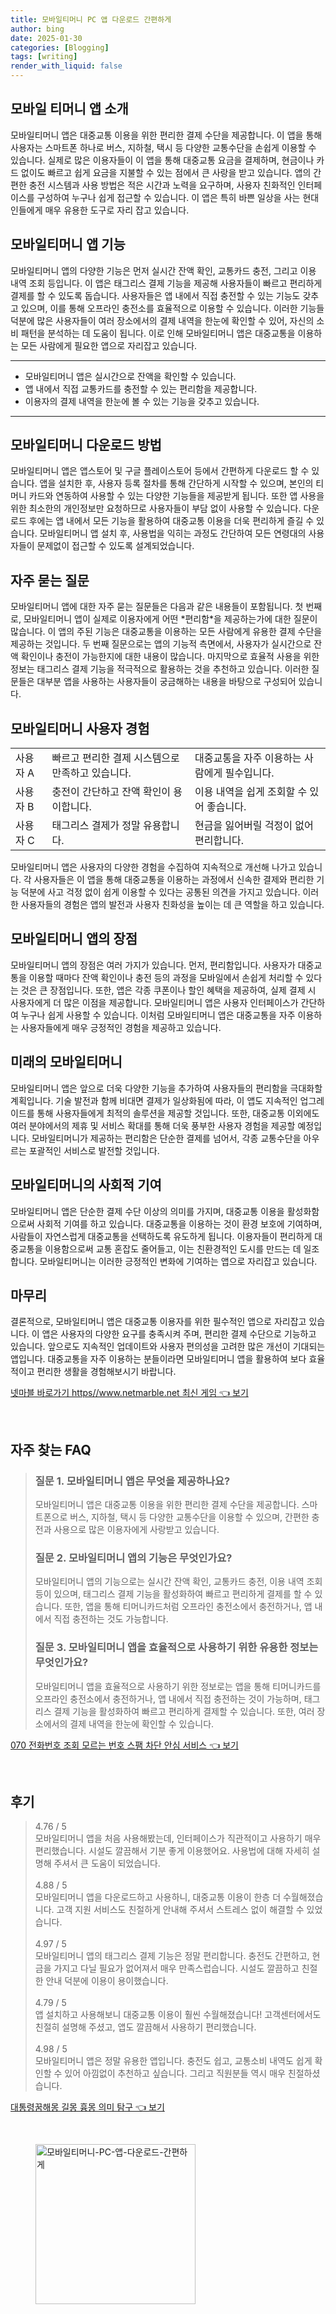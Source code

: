 ```yaml
---
title: 모바일티머니 PC 앱 다운로드 간편하게
author: bing
date: 2025-01-30
categories: [Blogging]
tags: [writing]
render_with_liquid: false
---
```



<h2 id='모바일 티머니 앱 소개'>모바일 티머니 앱 소개</h2>

<p>모바일티머니 앱은 대중교통 이용을 위한 편리한 결제 수단을 제공합니다. 이 앱을 통해 사용자는 스마트폰 하나로 버스, 지하철, 택시 등 다양한 교통수단을 손쉽게 이용할 수 있습니다. 실제로 많은 이용자들이 이 앱을 통해 대중교통 요금을 결제하며, 현금이나 카드 없이도 빠르고 쉽게 요금을 지불할 수 있는 점에서 큰 사랑을 받고 있습니다. 앱의 간편한 충전 시스템과 사용 방법은 적은 시간과 노력을 요구하며, 사용자 친화적인 인터페이스를 구성하여 누구나 쉽게 접근할 수 있습니다. 이 앱은 특히 바쁜 일상을 사는 현대인들에게 매우 유용한 도구로 자리 잡고 있습니다.</p>

<h2 id='모바일티머니 앱 기능'>모바일티머니 앱 기능</h2>

<p>모바일티머니 앱의 다양한 기능은 먼저 실시간 잔액 확인, 교통카드 충전, 그리고 이용 내역 조회 등입니다. 이 앱은 태그리스 결제 기능을 제공해 사용자들이 빠르고 편리하게 결제를 할 수 있도록 돕습니다. 사용자들은 앱 내에서 직접 충전할 수 있는 기능도 갖추고 있으며, 이를 통해 오프라인 충전소를 효율적으로 이용할 수 있습니다. 이러한 기능들 덕분에 많은 사용자들이 여러 장소에서의 결제 내역을 한눈에 확인할 수 있어, 자신의 소비 패턴을 분석하는 데 도움이 됩니다. 이로 인해 모바일티머니 앱은 대중교통을 이용하는 모든 사람에게 필요한 앱으로 자리잡고 있습니다.</p>

<hr />

<ul>
    <li>모바일티머니 앱은 실시간으로 잔액을 확인할 수 있습니다.</li>
    <li>앱 내에서 직접 교통카드를 충전할 수 있는 편리함을 제공합니다.</li>
    <li>이용자의 결제 내역을 한눈에 볼 수 있는 기능을 갖추고 있습니다.</li>
</ul>

<hr />

<h2 id='모바일티머니 다운로드 방법'>모바일티머니 다운로드 방법</h2>

<p>모바일티머니 앱은 앱스토어 및 구글 플레이스토어 등에서 간편하게 다운로드 할 수 있습니다. 앱을 설치한 후, 사용자 등록 절차를 통해 간단하게 시작할 수 있으며, 본인의 티머니 카드와 연동하여 사용할 수 있는 다양한 기능들을 제공받게 됩니다. 또한 앱 사용을 위한 최소한의 개인정보만 요청하므로 사용자들이 부담 없이 사용할 수 있습니다. 다운로드 후에는 앱 내에서 모든 기능을 활용하여 대중교통 이용을 더욱 편리하게 즐길 수 있습니다. 모바일티머니 앱 설치 후, 사용법을 익히는 과정도 간단하여 모든 연령대의 사용자들이 문제없이 접근할 수 있도록 설계되었습니다.</p>

<h2 id='자주 묻는 질문'>자주 묻는 질문</h2>

<p>모바일티머니 앱에 대한 자주 묻는 질문들은 다음과 같은 내용들이 포함됩니다. 첫 번째로, 모바일티머니 앱이 실제로 이용자에게 어떤 *편리함*을 제공하는가에 대한 질문이 많습니다. 이 앱의 주된 기능은 대중교통을 이용하는 모든 사람에게 유용한 결제 수단을 제공하는 것입니다. 두 번째 질문으로는 앱의 기능적 측면에서, 사용자가 실시간으로 잔액 확인이나 충전이 가능한지에 대한 내용이 많습니다. 마지막으로 효율적 사용을 위한 정보는 태그리스 결제 기능을 적극적으로 활용하는 것을 추천하고 있습니다. 이러한 질문들은 대부분 앱을 사용하는 사용자들이 궁금해하는 내용을 바탕으로 구성되어 있습니다.</p>

<h2 id='모바일티머니 사용자 경험'>모바일티머니 사용자 경험</h2>

<table>
    <tr>
        <td>사용자 A</td>
        <td>빠르고 편리한 결제 시스템으로 만족하고 있습니다.</td>
        <td>대중교통을 자주 이용하는 사람에게 필수입니다.</td>
    </tr>
    <tr>
        <td>사용자 B</td>
        <td>충전이 간단하고 잔액 확인이 용이합니다.</td>
        <td>이용 내역을 쉽게 조회할 수 있어 좋습니다.</td>
    </tr>
    <tr>
        <td>사용자 C</td>
        <td>태그리스 결제가 정말 유용합니다.</td>
        <td>현금을 잃어버릴 걱정이 없어 편리합니다.</td>
    </tr>
</table>

<p>모바일티머니 앱은 사용자의 다양한 경험을 수집하여 지속적으로 개선해 나가고 있습니다. 각 사용자들은 이 앱을 통해 대중교통을 이용하는 과정에서 신속한 결제와 편리한 기능 덕분에 사고 걱정 없이 쉽게 이용할 수 있다는 공통된 의견을 가지고 있습니다. 이러한 사용자들의 경험은 앱의 발전과 사용자 친화성을 높이는 데 큰 역할을 하고 있습니다.</p>

<h2 id='모바일티머니 앱의 장점'>모바일티머니 앱의 장점</h2>

<p>모바일티머니 앱의 장점은 여러 가지가 있습니다. 먼저, 편리함입니다. 사용자가 대중교통을 이용할 때마다 잔액 확인이나 충전 등의 과정을 모바일에서 손쉽게 처리할 수 있다는 것은 큰 장점입니다. 또한, 앱은 각종 쿠폰이나 할인 혜택을 제공하여, 실제 결제 시 사용자에게 더 많은 이점을 제공합니다. 모바일티머니 앱은 사용자 인터페이스가 간단하여 누구나 쉽게 사용할 수 있습니다. 이처럼 모바일티머니 앱은 대중교통을 자주 이용하는 사용자들에게 매우 긍정적인 경험을 제공하고 있습니다.</p>

<h2 id='미래의 모바일티머니'>미래의 모바일티머니</h2>

<p>모바일티머니 앱은 앞으로 더욱 다양한 기능을 추가하여 사용자들의 편리함을 극대화할 계획입니다. 기술 발전과 함께 비대면 결제가 일상화됨에 따라, 이 앱도 지속적인 업그레이드를 통해 사용자들에게 최적의 솔루션을 제공할 것입니다. 또한, 대중교통 이외에도 여러 분야에서의 제휴 및 서비스 확대를 통해 더욱 풍부한 사용자 경험을 제공할 예정입니다. 모바일티머니가 제공하는 편리함은 단순한 결제를 넘어서, 각종 교통수단을 아우르는 포괄적인 서비스로 발전할 것입니다.</p>

<h2 id='모바일티머니의 사회적 기여'>모바일티머니의 사회적 기여</h2>

<p>모바일티머니 앱은 단순한 결제 수단 이상의 의미를 가지며, 대중교통 이용을 활성화함으로써 사회적 기여를 하고 있습니다. 대중교통을 이용하는 것이 환경 보호에 기여하며, 사람들이 자연스럽게 대중교통을 선택하도록 유도하게 됩니다. 이용자들이 편리하게 대중교통을 이용함으로써 교통 혼잡도 줄어들고, 이는 친환경적인 도시를 만드는 데 일조합니다. 모바일티머니는 이러한 긍정적인 변화에 기여하는 앱으로 자리잡고 있습니다.</p>

<h2 id='마무리'>마무리</h2>

<p>결론적으로, 모바일티머니 앱은 대중교통 이용자를 위한 필수적인 앱으로 자리잡고 있습니다. 이 앱은 사용자의 다양한 요구를 충족시켜 주며, 편리한 결제 수단으로 기능하고 있습니다. 앞으로도 지속적인 업데이트와 사용자 편의성을 고려한 많은 개선이 기대되는 앱입니다. 대중교통을 자주 이용하는 분들이라면 모바일티머니 앱을 활용하여 보다 효율적이고 편리한 생활을 경험해보시기 바랍니다.</p>


<p><a class="click-button" title="넷마블 바로가기 https//www.netmarble.net 최신 게임" href="https://adkhouse.github.io/posts/%EB%84%B7%EB%A7%88%EB%B8%94-%EB%B0%94%EB%A1%9C%EA%B0%80%EA%B8%B0-httpswww.netmarble.net-%EC%B5%9C%EC%8B%A0-%EA%B2%8C%EC%9E%84/" rel="dofollow">넷마블 바로가기 https//www.netmarble.net 최신 게임 👈 보기</a></p><br>
<h2 id='자주_찾는_FAQ'>자주 찾는 FAQ</h2>
<div itemscope="" itemtype="https://schema.org/FAQPage">
<blockquote>
<div itemscope="" itemprop="mainEntity" itemtype="https://schema.org/Question">
<h3 itemprop="name">질문 1. 모바일티머니 앱은 무엇을 제공하나요?</h3>
<div itemscope="" itemprop="acceptedAnswer" itemtype="https://schema.org/Answer">
<span itemprop="text">
<p>모바일티머니 앱은 대중교통 이용을 위한 편리한 결제 수단을 제공합니다. 스마트폰으로 버스, 지하철, 택시 등 다양한 교통수단을 이용할 수 있으며, 간편한 충전과 사용으로 많은 이용자에게 사랑받고 있습니다.</p>
</span>
</div>
</div>

<div itemscope="" itemprop="mainEntity" itemtype="https://schema.org/Question">
<h3 itemprop="name">질문 2. 모바일티머니 앱의 기능은 무엇인가요?</h3>
<div itemscope="" itemprop="acceptedAnswer" itemtype="https://schema.org/Answer">
<span itemprop="text">
<p>모바일티머니 앱의 기능으로는 실시간 잔액 확인, 교통카드 충전, 이용 내역 조회 등이 있으며, 태그리스 결제 기능을 활성화하여 빠르고 편리하게 결제를 할 수 있습니다. 또한, 앱을 통해 티머니카드처럼 오프라인 충전소에서 충전하거나, 앱 내에서 직접 충전하는 것도 가능합니다.</p>
</span>
</div>
</div>

<div itemscope="" itemprop="mainEntity" itemtype="https://schema.org/Question">
<h3 itemprop="name">질문 3. 모바일티머니 앱을 효율적으로 사용하기 위한 유용한 정보는 무엇인가요?</h3>
<div itemscope="" itemprop="acceptedAnswer" itemtype="https://schema.org/Answer">
<span itemprop="text">
<p>모바일티머니 앱을 효율적으로 사용하기 위한 정보로는 앱을 통해 티머니카드를 오프라인 충전소에서 충전하거나, 앱 내에서 직접 충전하는 것이 가능하며, 태그리스 결제 기능을 활성화하여 빠르고 편리하게 결제할 수 있습니다. 또한, 여러 장소에서의 결제 내역을 한눈에 확인할 수 있습니다.</p>
</span>
</div>
</div>
</blockquote>
</div>
<p><a class="click-button" title="070 전화번호 조회 모르는 번호 스팸 차단 안심 서비스" href="https://adkhouse.github.io/posts/070-%EC%A0%84%ED%99%94%EB%B2%88%ED%98%B8-%EC%A1%B0%ED%9A%8C-%EB%AA%A8%EB%A5%B4%EB%8A%94-%EB%B2%88%ED%98%B8-%EC%8A%A4%ED%8C%B8-%EC%B0%A8%EB%8B%A8-%EC%95%88%EC%8B%AC-%EC%84%9C%EB%B9%84%EC%8A%A4/" rel="dofollow">070 전화번호 조회 모르는 번호 스팸 차단 안심 서비스 👈 보기</a></p><br>
<h2 id='후기'>후기</h2>
<div itemscope itemtype="https://schema.org/Product">
  <blockquote>
  <div itemprop="review" itemscope itemtype="https://schema.org/Review">
      <div itemprop="reviewRating" itemscope itemtype="https://schema.org/Rating"> <span itemprop="ratingValue">4.76</span> / <span itemprop="bestRating">5</span> </div>
      <span itemprop="reviewBody">모바일티머니 앱을 처음 사용해봤는데, 인터페이스가 직관적이고 사용하기 매우 편리했습니다. 시설도 깔끔해서 기분 좋게 이용했어요. 사용법에 대해 자세히 설명해 주셔서 큰 도움이 되었습니다.</span>
  </div>
  <br>
  <div itemprop="review" itemscope itemtype="https://schema.org/Review">
      <div itemprop="reviewRating" itemscope itemtype="https://schema.org/Rating"> <span itemprop="ratingValue">4.88</span> / <span itemprop="bestRating">5</span> </div>
      <span itemprop="reviewBody">모바일티머니 앱을 다운로드하고 사용하니, 대중교통 이용이 한층 더 수월해졌습니다. 고객 지원 서비스도 친절하게 안내해 주셔서 스트레스 없이 해결할 수 있었습니다.</span>
  </div>
  <br>
  <div itemprop="review" itemscope itemtype="https://schema.org/Review">
      <div itemprop="reviewRating" itemscope itemtype="https://schema.org/Rating"> <span itemprop="ratingValue">4.97</span> / <span itemprop="bestRating">5</span> </div>
      <span itemprop="reviewBody">모바일티머니 앱의 태그리스 결제 기능은 정말 편리합니다. 충전도 간편하고, 현금을 가지고 다닐 필요가 없어져서 매우 만족스럽습니다. 시설도 깔끔하고 친절한 안내 덕분에 이용이 용이했습니다.</span>
  </div>
  <br>
  <div itemprop="review" itemscope itemtype="https://schema.org/Review">
      <div itemprop="reviewRating" itemscope itemtype="https://schema.org/Rating"> <span itemprop="ratingValue">4.79</span> / <span itemprop="bestRating">5</span> </div>
      <span itemprop="reviewBody">앱 설치하고 사용해보니 대중교통 이용이 훨씬 수월해졌습니다! 고객센터에서도 친절히 설명해 주셨고, 앱도 깔끔해서 사용하기 편리했습니다.</span>
  </div>
  <br>
  <div itemprop="review" itemscope itemtype="https://schema.org/Review">
      <div itemprop="reviewRating" itemscope itemtype="https://schema.org/Rating"> <span itemprop="ratingValue">4.98</span> / <span itemprop="bestRating">5</span> </div>
      <span itemprop="reviewBody">모바일티머니 앱은 정말 유용한 앱입니다. 충전도 쉽고, 교통소비 내역도 쉽게 확인할 수 있어 아낌없이 추천하고 싶습니다. 그리고 직원분들 역시 매우 친절하셨습니다.</span>
  </div>
  </blockquote>
</div>
<p><a class="click-button" title="대통령꿈해몽 길몽 흉몽 의미 탐구" href="https://adkhouse.github.io/posts/%EB%8C%80%ED%86%B5%EB%A0%B9%EA%BF%88%ED%95%B4%EB%AA%BD-%EA%B8%B8%EB%AA%BD-%ED%9D%89%EB%AA%BD-%EC%9D%98%EB%AF%B8-%ED%83%90%EA%B5%AC/" rel="dofollow">대통령꿈해몽 길몽 흉몽 의미 탐구 👈 보기</a></p><br>
<figure class="image"><img src="https://adkhouse.github.io/assets/img/thumbnail/모바일티머니-PC-앱-다운로드-간편하게.webp" alt="모바일티머니-PC-앱-다운로드-간편하게" width="256" height="256"></figure>